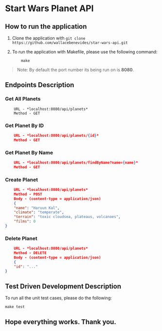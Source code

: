 # Start Wars Planet API

## How to run the application

1. Clone the application with `git clone https://github.com/wallacebenevides/star-wars-api.git`


2. To run the application with Makefile, please use the following command:

    ```
        make
    ```

> Note: By default the port number its being run on is **8080**.

## Endpoints Description

### Get All Planets

```
    URL - *localhost:8080/api/planets*
    Method - GET
```

### Get Planet By ID

```JSON
    URL - *localhost:8080/api/planets/{id}*
    Method - GET
```

### Get Planet By Name

```JSON
    URL - *localhost:8080/api/planets/findByName?name={name}*
    Method - GET
```

### Create Planet

```JSON
    URL - *localhost:8080/api/planets*
    Method - POST
    Body - (content-type = application/json)
    {
    "name": "Haruun Kal",
    "climate": "temperate",
    "terrain": "toxic cloudsea, plateaus, volcanoes",
    "films": 0
}
```

### Delete Planet

```JSON
    URL - *localhost:8080/api/planets*
    Method - DELETE
    Body - (content-type = application/json)
    {
    "id": "..."
}
```

## Test Driven Development Description

To run all the unit test cases, please do the following:

`make test`

## Hope everything works. Thank you.
